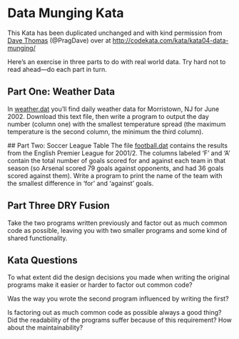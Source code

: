 # Data Munging Kata

This Kata has been duplicated unchanged and with kind permission from [Dave Thomas](https://pragdave.me/) (@PragDave) over at http://codekata.com/kata/kata04-data-munging/

Here’s an exercise in three parts to do with real world data. Try hard not to read ahead—do each part in turn.

## Part One: Weather Data
In [weather.dat](weather.dat) you’ll find daily weather data for Morristown, NJ for June 2002. Download this text file, then write a program to output the day number (column one) with the smallest temperature spread (the maximum temperature is the second column, the minimum the third column).

## Part Two: Soccer League Table
The file [football.dat](football.dat) contains the results from the English Premier League for 2001/2. The columns labeled ‘F’ and ‘A’ contain the total number of goals scored for and against each team in that season (so Arsenal scored 79 goals against opponents, and had 36 goals scored against them). Write a program to print the name of the team with the smallest difference in ‘for’ and ‘against’ goals.

## Part Three DRY Fusion
Take the two programs written previously and factor out as much common code as possible, leaving you with two smaller programs and some kind of shared functionality.

## Kata Questions
To what extent did the design decisions you made when writing the original programs make it easier or harder to factor out common code?

Was the way you wrote the second program influenced by writing the first?

Is factoring out as much common code as possible always a good thing? Did the readability of the programs suffer because of this requirement? How about the maintainability?
